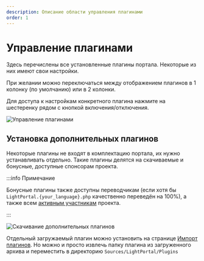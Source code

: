 ```yaml
---
description: Описание области управления плагинами
order: 1
---
```


# Управление плагинами

Здесь перечислены все установленные плагины портала. Некоторые из них имеют свои настройки.

При желании можно переключаться между отображением плагинов в 1 колонку (по умолчанию) или в 2 колонки.

Для доступа к настройкам конкретного плагина нажмите на шестеренку рядом с кнопкой включения/отключения.

![Управление плагинами](manage_plugins.png)

## Установка дополнительных плагинов

Некоторые плагины не входят в комплектацию портала, их нужно устанавливать отдельно. Такие плагины делятся на скачиваемые и бонусные, доступные спонсорам проекта.

:::info Примечание

Бонусные плагины также доступны переводчикам (если хотя бы `LightPortal.{your_language}.php` качественно переведён на 100%), а также всем [активным участникам](../how-to/help-to-project) проекта.

:::

![Скачивание дополнительных плагинов](download_plugins.png)

Отдельный загружаемый плагин можно установить на странице [Импорт плагинов](./impex). Но можно и просто извлечь папку плагина из загруженного архива и переместить в директорию `Sources/LightPortal/Plugins`
